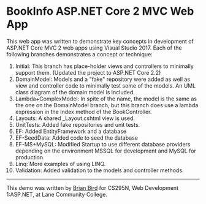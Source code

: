 # BookInfo ASP.NET Core 2 MVC Web App
This web app was written to demonstrate key concepts in development of ASP.NET Core MVC 2 web apps using Visual Studio 2017.
Each of the following branches demonstrates a concept or technique:

1. Initial: This branch has place-holder views and controllers to minimally support them. 
(Updated the project to ASP.NET Core 2.2)
2. DomainModel: Models and a "fake" repository were added as well as view and controller code to minimally test some of the models. An UML class diagram of the domain model is included.
3. Lambda+ComplexModel: In spite of the name, the model is the same as the one on the DomainModel branch, but this branch does use a lambda expression in the Index method of the BookController.
4. Layouts: A shared _Layout.cshtml view is used.
5. UnitTests: Added fake repositories and unit tests.
6. EF: Added EntityFramework and a database
7. EF-SeedData: Added code to seed the database
8. EF-MS+MySQL: Modified Startup to use different database providers depending on the environment MSSQL for development and MySQL for production.
9. Linq: More examples of using LINQ.
10. Validation: Added validation to the models and controller methods.

----

This demo was written by [Brian Bird](https://birdsbits.blog) for CS295N, Web Development 1:ASP.NET, at Lane Community College.
